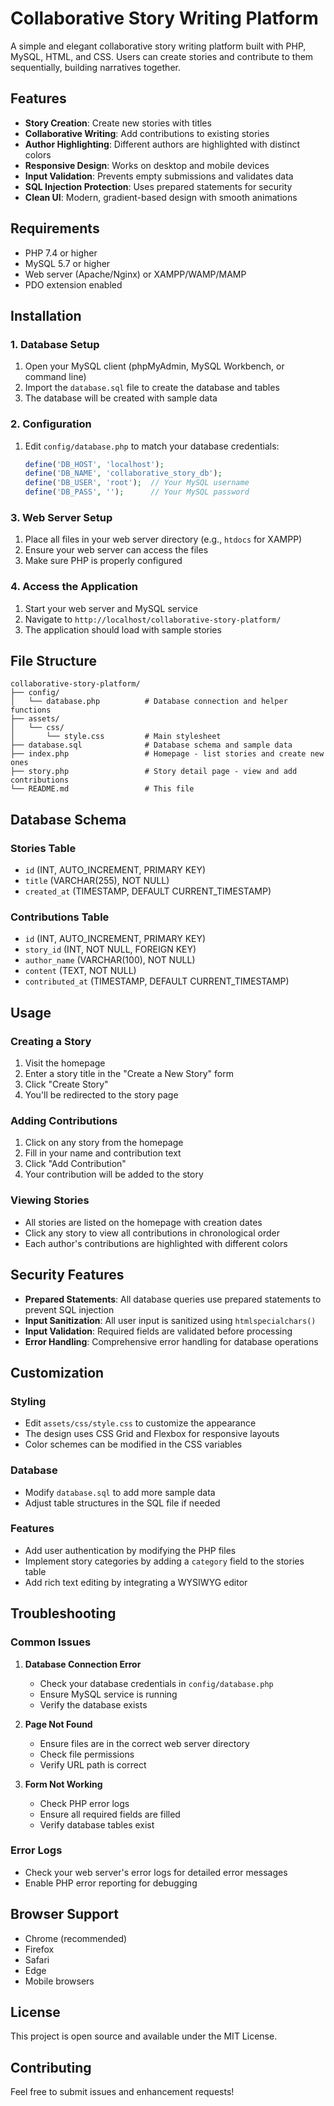 # Collaborative Story Writing Platform

A simple and elegant collaborative story writing platform built with PHP, MySQL, HTML, and CSS. Users can create stories and contribute to them sequentially, building narratives together.

## Features

- **Story Creation**: Create new stories with titles
- **Collaborative Writing**: Add contributions to existing stories
- **Author Highlighting**: Different authors are highlighted with distinct colors
- **Responsive Design**: Works on desktop and mobile devices
- **Input Validation**: Prevents empty submissions and validates data
- **SQL Injection Protection**: Uses prepared statements for security
- **Clean UI**: Modern, gradient-based design with smooth animations

## Requirements

- PHP 7.4 or higher
- MySQL 5.7 or higher
- Web server (Apache/Nginx) or XAMPP/WAMP/MAMP
- PDO extension enabled

## Installation

### 1. Database Setup

1. Open your MySQL client (phpMyAdmin, MySQL Workbench, or command line)
2. Import the `database.sql` file to create the database and tables
3. The database will be created with sample data

### 2. Configuration

1. Edit `config/database.php` to match your database credentials:
   ```php
   define('DB_HOST', 'localhost');
   define('DB_NAME', 'collaborative_story_db');
   define('DB_USER', 'root');  // Your MySQL username
   define('DB_PASS', '');      // Your MySQL password
   ```

### 3. Web Server Setup

1. Place all files in your web server directory (e.g., `htdocs` for XAMPP)
2. Ensure your web server can access the files
3. Make sure PHP is properly configured

### 4. Access the Application

1. Start your web server and MySQL service
2. Navigate to `http://localhost/collaborative-story-platform/`
3. The application should load with sample stories

## File Structure

```
collaborative-story-platform/
├── config/
│   └── database.php          # Database connection and helper functions
├── assets/
│   └── css/
│       └── style.css         # Main stylesheet
├── database.sql              # Database schema and sample data
├── index.php                 # Homepage - list stories and create new ones
├── story.php                 # Story detail page - view and add contributions
└── README.md                 # This file
```

## Database Schema

### Stories Table
- `id` (INT, AUTO_INCREMENT, PRIMARY KEY)
- `title` (VARCHAR(255), NOT NULL)
- `created_at` (TIMESTAMP, DEFAULT CURRENT_TIMESTAMP)

### Contributions Table
- `id` (INT, AUTO_INCREMENT, PRIMARY KEY)
- `story_id` (INT, NOT NULL, FOREIGN KEY)
- `author_name` (VARCHAR(100), NOT NULL)
- `content` (TEXT, NOT NULL)
- `contributed_at` (TIMESTAMP, DEFAULT CURRENT_TIMESTAMP)

## Usage

### Creating a Story
1. Visit the homepage
2. Enter a story title in the "Create a New Story" form
3. Click "Create Story"
4. You'll be redirected to the story page

### Adding Contributions
1. Click on any story from the homepage
2. Fill in your name and contribution text
3. Click "Add Contribution"
4. Your contribution will be added to the story

### Viewing Stories
- All stories are listed on the homepage with creation dates
- Click any story to view all contributions in chronological order
- Each author's contributions are highlighted with different colors

## Security Features

- **Prepared Statements**: All database queries use prepared statements to prevent SQL injection
- **Input Sanitization**: All user input is sanitized using `htmlspecialchars()`
- **Input Validation**: Required fields are validated before processing
- **Error Handling**: Comprehensive error handling for database operations

## Customization

### Styling
- Edit `assets/css/style.css` to customize the appearance
- The design uses CSS Grid and Flexbox for responsive layouts
- Color schemes can be modified in the CSS variables

### Database
- Modify `database.sql` to add more sample data
- Adjust table structures in the SQL file if needed

### Features
- Add user authentication by modifying the PHP files
- Implement story categories by adding a `category` field to the stories table
- Add rich text editing by integrating a WYSIWYG editor

## Troubleshooting

### Common Issues

1. **Database Connection Error**
   - Check your database credentials in `config/database.php`
   - Ensure MySQL service is running
   - Verify the database exists

2. **Page Not Found**
   - Ensure files are in the correct web server directory
   - Check file permissions
   - Verify URL path is correct

3. **Form Not Working**
   - Check PHP error logs
   - Ensure all required fields are filled
   - Verify database tables exist

### Error Logs
- Check your web server's error logs for detailed error messages
- Enable PHP error reporting for debugging

## Browser Support

- Chrome (recommended)
- Firefox
- Safari
- Edge
- Mobile browsers

## License

This project is open source and available under the MIT License.

## Contributing

Feel free to submit issues and enhancement requests!
